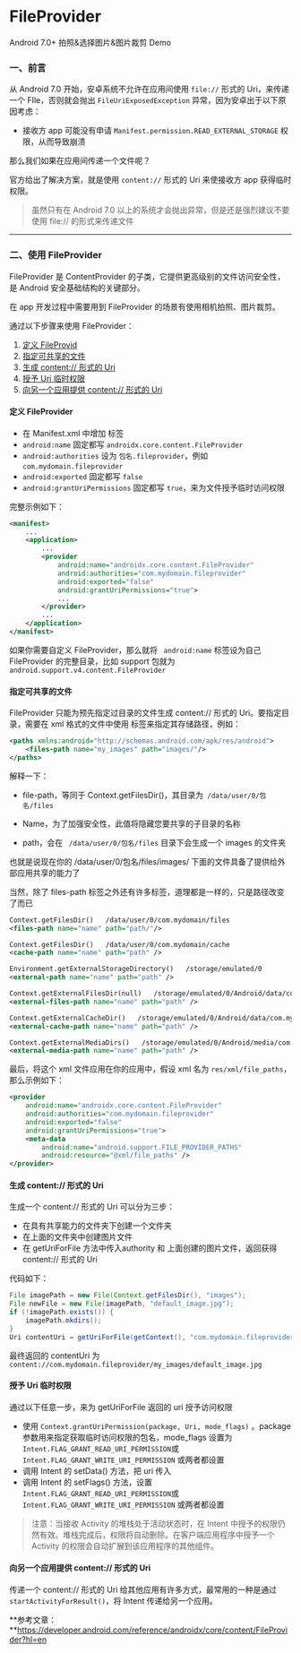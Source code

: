 # FileProvider
Android 7.0+ 拍照&amp;选择图片&amp;图片裁剪 Demo

### 一、前言

从 Android 7.0 开始，安卓系统不允许在应用间使用 `file://` 形式的 Uri，来传递一个 FIle，否则就会抛出 `FileUriExposedException` 异常，因为安卓出于以下原因考虑：

- 接收方 app 可能没有申请 `Manifest.permission.READ_EXTERNAL_STORAGE` 权限，从而导致崩溃

那么我们如果在应用间传递一个文件呢？

官方给出了解决方案，就是使用 `content://` 形式的 Uri 来使接收方 app 获得临时权限。

> 虽然只有在 Android 7.0 以上的系统才会抛出异常，但是还是强烈建议不要使用 file:// 的形式来传递文件

---

### 二、使用 FileProvider

FileProvider 是 ContentProvider 的子类，它提供更高级别的文件访问安全性，是 Android 安全基础结构的关键部分。

在 app 开发过程中需要用到 FileProvider 的场景有使用相机拍照、图片裁剪。

通过以下步骤来使用 FileProvider：

1. <a href="#定义 FileProvider">定义 FileProvid</a>
2. <a href="#指定可共享的文件">指定可共享的文件</a>
3. <a href="#生成 content:// 形式的 Uri">生成 content:// 形式的 Uri</a>
4. <a href="#授予 Uri 临时权限">授予 Uri 临时权限</a>
5. <a href="#向另一个应用提供 content:// 形式的 Uri">向另一个应用提供 content:// 形式的 Uri</a>



#### 定义 FileProvider

- 在 Manifest.xml 中增加 <provider> 标签
-  `android:name` 固定都写 `androidx.core.content.FileProvider`
- `android:authorities` 设为 `包名.fileprovider`，例如 `com.mydomain.fileprovider`
- `android:exported` 固定都写 `false`
- `android:grantUriPermissions` 固定都写 `true`，来为文件授予临时访问权限

完整示例如下：

```xml
<manifest>
    ...
    <application>
        ...
        <provider
            android:name="androidx.core.content.FileProvider"
            android:authorities="com.mydomain.fileprovider"
            android:exported="false"
            android:grantUriPermissions="true">
            ...
        </provider>
        ...
    </application>
</manifest>
```

如果你需要自定义 FileProvider，那么就将 ` android:name` 标签设为自己 FileProvider 的完整目录，比如 support 包就为 `android.support.v4.content.FileProvider`



#### 指定可共享的文件

FileProvider 只能为预先指定过目录的文件生成 content:// 形式的 Uri。要指定目录，需要在 xml 格式的文件中使用 <paths> 标签来指定其存储路径，例如：

```xml
<paths xmlns:android="http://schemas.android.com/apk/res/android">
    <files-path name="my_images" path="images/"/>
</paths>
```

解释一下：

- file-path，等同于 Context.getFilesDir()，其目录为` /data/user/0/包名/files`

- Name，为了加强安全性，此值将隐藏您要共享的子目录的名称
- path，会在 ` /data/user/0/包名/files` 目录下会生成一个 images 的文件夹

也就是说现在你的 /data/user/0/包名/files/images/ 下面的文件具备了提供给外部应用共享的能力了



当然，除了 files-path 标签之外还有许多标签，道理都是一样的，只是路径改变了而已

```xml
Context.getFilesDir()   /data/user/0/com.mydomain/files
<files-path name="name" path="path/"/>

Context.getFilesDir()   /data/user/0/com.mydomain/cache
<cache-path name="name" path="path" />

Environment.getExternalStorageDirectory()   /storage/emulated/0
<external-path name="name" path="path" />

Context.getExternalFilesDir(null)   /storage/emulated/0/Android/data/com.mydomain/files
<external-files-path name="name" path="path" />

Context.getExternalCacheDir()   /storage/emulated/0/Android/data/com.mydomain/cache
<external-cache-path name="name" path="path" />

Context.getExternalMediaDirs()   /storage/emulated/0/Android/media/com.mydomain
<external-media-path name="name" path="path" />
```



最后，将这个 xml 文件应用在你的应用中，假设 xml 名为 `res/xml/file_paths`，那么示例如下：

```xml
<provider
    android:name="androidx.core.content.FileProvider"
    android:authorities="com.mydomain.fileprovider"
    android:exported="false"
    android:grantUriPermissions="true">
    <meta-data
        android:name="android.support.FILE_PROVIDER_PATHS"
        android:resource="@xml/file_paths" />
</provider>
```



#### 生成 content:// 形式的 Uri

生成一个 content:// 形式的 Uri 可以分为三步：

- 在具有共享能力的文件夹下创建一个文件夹
- 在上面的文件夹中创建图片文件
- 在 getUriForFile 方法中传入authority 和 上面创建的图片文件，返回获得 content:// 形式的 Uri

代码如下：

```java
File imagePath = new File(Context.getFilesDir(), "images");
File newFile = new File(imagePath, "default_image.jpg");
if (!imagePath.exists()) {
	imagePath.mkdirs();
}
Uri contentUri = getUriForFile(getContext(), "com.mydomain.fileprovider", newFile);
```

最终返回的 contentUri 为 `content://com.mydomain.fileprovider/my_images/default_image.jpg`



#### 授予 Uri 临时权限

通过以下任意一步，来为 getUriForFile 返回的 uri 授予访问权限

- 使用  `Context.grantUriPermission(package, Uri, mode_flags)` 。package 参数用来指定获取临时访问权限的包名，mode_flags  设置为 `Intent.FLAG_GRANT_READ_URI_PERMISSION`或 `Intent.FLAG_GRANT_WRITE_URI_PERMISSION` 或两者都设置
- 调用 Intent 的 setData() 方法，把 uri 传入
- 调用 Intent 的 setFlags() 方法，设置 `Intent.FLAG_GRANT_READ_URI_PERMISSION`或 `Intent.FLAG_GRANT_WRITE_URI_PERMISSION` 或两者都设置

> 注意：当接收 Activity 的堆栈处于活动状态时，在 Intent 中授予的权限仍然有效。堆栈完成后，权限将自动删除。在客户端应用程序中授予一个 Activity 的权限会自动扩展到该应用程序的其他组件。



#### 向另一个应用提供 content:// 形式的 Uri

传递一个 content:// 形式的 Uri 给其他应用有许多方式，最常用的一种是通过 `startActivityForResult()`，将 Intent 传递给另一个应用。





**参考文章：**https://developer.android.com/reference/androidx/core/content/FileProvider?hl=en
